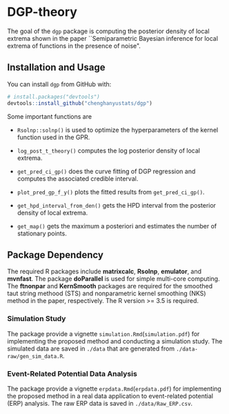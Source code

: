 # DGP-theory

The goal of the `dgp` package is computing the posterior density of local extrema shown in the paper ``Semiparametric Bayesian inference for local extrema of functions in the presence of noise".


## Installation and Usage

You can install `dgp` from GitHub with:

``` r
# install.packages("devtools")
devtools::install_github("chenghanyustats/dgp")
```

Some important functions are

- `Rsolnp::solnp()` is used to optimize the hyperparameters of the kernel function used in the GPR.

- `log_post_t_theory()` computes the log posterior density of local extrema.

- `get_pred_ci_gp()` does the curve fitting of DGP regression and computes the associated credible interval.

- `plot_pred_gp_f_y()` plots the fitted results from `get_pred_ci_gp()`.

- `get_hpd_interval_from_den()` gets the HPD interval from the posterior density of local extrema.

- `get_map()` gets the maximum a posteriori and estimates the number of stationary points.


## Package Dependency

The required R packages include **matrixcalc**, **Rsolnp**, **emulator**, and **mvnfast**. The package **doParallel** is used for simple multi-core computing. The **ftnonpar** and **KernSmooth** packages are required for the smoothed taut string methood (STS) and nonparametric kernel smoothing (NKS) method in the paper, respectively. The R version >= 3.5 is required.



### Simulation Study

The package provide a vignette `simulation.Rmd`(`simulation.pdf`) for implementing the proposed method and conducting a simulation study. The simulated data are saved in `./data` that are generated from `./data-raw/gen_sim_data.R`.



### Event-Related Potential Data Analysis

The package provide a vignette `erpdata.Rmd`(`erpdata.pdf`) for implementing the proposed method in a real data application to event-related potential (ERP) analysis. The raw ERP data is saved in `./data/Raw_ERP.csv`.

